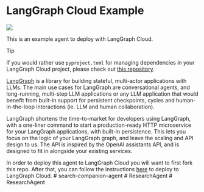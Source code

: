 # LangGraph Cloud Example

![](static/agent_ui.png)

This is an example agent to deploy with LangGraph Cloud.

> [!TIP]
> If you would rather use `pyproject.toml` for managing dependencies in your LangGraph Cloud project, please check out [this repository](https://github.com/langchain-ai/langgraph-example-pyproject).

[LangGraph](https://github.com/langchain-ai/langgraph) is a library for building stateful, multi-actor applications with LLMs. The main use cases for LangGraph are conversational agents, and long-running, multi-step LLM applications or any LLM application that would benefit from built-in support for persistent checkpoints, cycles and human-in-the-loop interactions (ie. LLM and human collaboration).

LangGraph shortens the time-to-market for developers using LangGraph, with a one-liner command to start a production-ready HTTP microservice for your LangGraph applications, with built-in persistence. This lets you focus on the logic of your LangGraph graph, and leave the scaling and API design to us. The API is inspired by the OpenAI assistants API, and is designed to fit in alongside your existing services.

In order to deploy this agent to LangGraph Cloud you will want to first fork this repo. After that, you can follow the instructions [here](https://langchain-ai.github.io/langgraph/cloud/) to deploy to LangGraph Cloud.
#   s e a r c h - c o m p a n i o n - a g e n t  
 #   R e s e a r c h A g e n t  
 #   R e s e a r c h A g e n t  
 